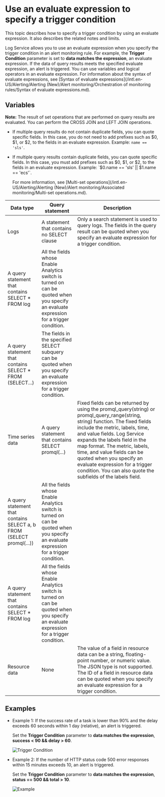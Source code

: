 # Use an evaluate expression to specify a trigger condition

This topic describes how to specify a trigger condition by using an evaluate expression. It also describes the related notes and limits.

Log Service allows you to use an evaluate expression when you specify the trigger condition in an alert monitoring rule. For example, the **Trigger Condition** parameter is set to **data matches the expression**, an evaluate expression. If the data of query results meets the specified evaluate expression, an alert is triggered. You can use variables and logical operators in an evaluate expression. For information about the syntax of evaluate expressions, see [Syntax of evaluate expressions](/intl.en-US/Alerting/Alerting (New)/Alert monitoring/Orchestration of monitoring rules/Syntax of evaluate expressions.md).

## Variables

**Note:** The result of set operations that are performed on query results are evaluated. You can perform the CROSS JOIN and LEFT JOIN operations.

-   If multiple query results do not contain duplicate fields, you can quote specific fields. In this case, you do not need to add prefixes such as $0, $1, or $2, to the fields in an evaluate expression. Example: `name == 'sls'`.
-   If multiple query results contain duplicate fields, you can quote specific fields. In this case, you must add prefixes such as $0, $1, or $2, to the fields in an evaluate expression. Example: `$0.name == 'sls' || $1.name == 'ecs'`.

    For more information, see [Multi-set operations](/intl.en-US/Alerting/Alerting (New)/Alert monitoring/Associated monitoring/Multi-set operations.md).


|Data type|Query statement|Description|
|---------|---------------|-----------|
|Logs|A statement that contains no SELECT clause|Only a search statement is used to query logs. The fields in the query result can be quoted when you specify an evaluate expression for a trigger condition. |
|A query statement that contains SELECT \* FROM log|All the fields whose Enable Analytics switch is turned on can be quoted when you specify an evaluate expression for a trigger condition.|
|A query statement that contains SELECT \* FROM \(SELECT...\)|The fields in the specified SELECT subquery can be quoted when you specify an evaluate expression for a trigger condition.|
|Time series data|A query statement that contains SELECT promql\(...\)|Fixed fields can be returned by using the promql\_query\(string\) or promql\_query\_range\(string, string\) function. The fixed fields include the metric, labels, time, and value fields. Log Service expands the labels field in the map format. The metric, labels, time, and value fields can be quoted when you specify an evaluate expression for a trigger condition. You can also quote the subfields of the labels field. |
|A query statement that contains SELECT a, b FROM \(SELECT promql\(...\)\)|All the fields whose Enable Analytics switch is turned on can be quoted when you specify an evaluate expression for a trigger condition.|
|A query statement that contains SELECT \* FROM log|All the fields whose Enable Analytics switch is turned on can be quoted when you specify an evaluate expression for a trigger condition.|
|Resource data|None|The value of a field in resource data can be a string, floating-point number, or numeric value. The JSON type is not supported. The ID of a field in resource data can be quoted when you specify an evaluate expression for a trigger condition. |

## Examples

-   Example 1: If the success rate of a task is lower than 90% and the delay exceeds 60 seconds within 1 day \(relative\), an alert is triggered.

    Set the **Trigger Condition** parameter to **data matches the expression**, **success < 90 && delay \> 60**.

    ![Trigger Condition](https://static-aliyun-doc.oss-accelerate.aliyuncs.com/assets/img/en-US/7624542261/p265425.png)

-   Example 2: If the number of HTTP status code 500 error responses within 15 minutes exceeds 10, an alert is triggered.

    Set the **Trigger Condition** parameter to **data matches the expression**, **status == 500 && total \> 10**.

    ![Example](https://static-aliyun-doc.oss-accelerate.aliyuncs.com/assets/img/en-US/6308812261/p265434.png)


